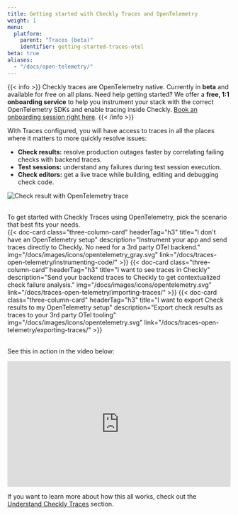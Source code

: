 ```yaml
---
title: Getting started with Checkly Traces and OpenTelemetry
weight: 1
menu:
  platform:
    parent: "Traces (beta)"
    identifier: getting-started-traces-otel
beta: true
aliases:
  - "/docs/open-telemetry/"
---
```


{{< info >}}
Checkly traces are OpenTelemetry native. Currently in **beta** and available for free on all plans. 
Need help getting started? We offer a **free, 1:1 onboarding service** to help you instrument your stack with the 
correct OpenTelemetry SDKs and enable tracing inside Checkly. 
[Book an onboarding session right here](https://calendly.com/maria-checkly/traces-onboarding).
{{< /info >}}

With Traces configured, you will have access to traces in all the places where it matters to more quickly resolve issues:
- **Check results:** resolve production outages faster by correlating failing checks with backend traces.
- **Test sessions:** understand any failures during test session execution.
- **Check editors:** get a live trace while building, editing and debugging check code.

![Check result with OpenTelemetry trace](/docs/images/otel/otel_check_result.png)


<br>
To get started with Checkly Traces using OpenTelemetry, pick the scenario that best fits your needs.

<div class="cards-list">
{{< doc-card
	  class="three-column-card"
	  headerTag="h3"
	  title="I don't have an OpenTelemetry setup"
	  description="Instrument your app and send traces directly to Checkly. No need for a 3rd party OTel backend."
	  img="/docs/images/icons/opentelemetry_gray.svg"
	  link="/docs/traces-open-telemetry/instrumenting-code/"
>}}
{{< doc-card
	  class="three-column-card"
	  headerTag="h3"
	  title="I want to see traces in Checkly"
	  description="Send your backend traces to Checkly to get contextualized check failure analysis."
	  img="/docs/images/icons/opentelemetry.svg"
	  link="/docs/traces-open-telemetry/importing-traces/"
>}}
{{< doc-card
	  class="three-column-card"
	  headerTag="h3"
	  title="I want to export Check results to my OpenTelemetry setup"
	  description="Export check results as traces to your 3rd party OTel tooling"
	  img="/docs/images/icons/opentelemetry.svg"
	  link="/docs/traces-open-telemetry/exporting-traces/"
>}}
</div>

<br>

See this in action in the video below:

<div style="position: relative; padding-bottom: 56.25%; height: 0;"><iframe src="https://www.loom.com/embed/30c143388ba54e9ba6b665dfbfe0d295?sid=8ad8d273-b0bb-48ca-b456-1b137384b9de" frameborder="0" webkitallowfullscreen mozallowfullscreen allowfullscreen style="position: absolute; top: 0; left: 0; width: 100%; height: 100%;"></iframe></div>

If you want to learn more about how this all works, check out the [Understand Checkly Traces](/docs/open-telemetry/how-it-works/) section.

